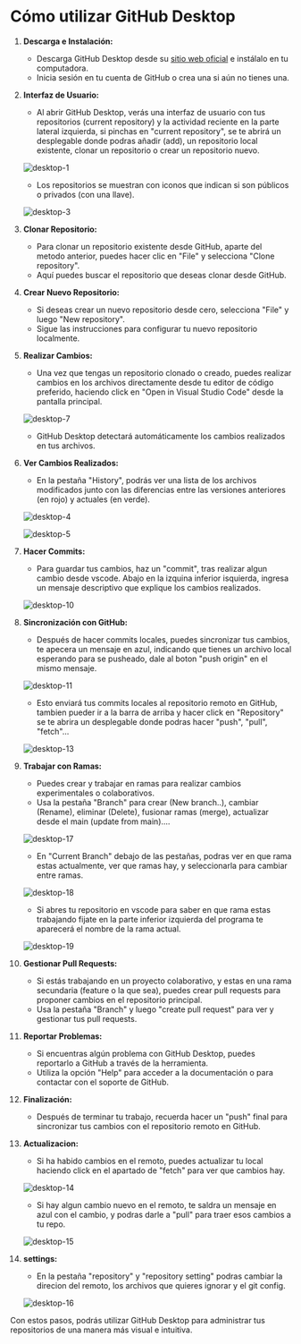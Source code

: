 # Cómo utilizar GitHub Desktop

1. **Descarga e Instalación:**
   - Descarga GitHub Desktop desde su [sitio web oficial](https://desktop.github.com/) e instálalo en tu computadora.
   - Inicia sesión en tu cuenta de GitHub o crea una si aún no tienes una.

2. **Interfaz de Usuario:**
   - Al abrir GitHub Desktop, verás una interfaz de usuario con tus repositorios (current repository) y la actividad reciente en la parte lateral izquierda, si pinchas en "current repository", se te abrirá un desplegable donde podras añadir (add), un repositorio local existente, clonar un repositorio o crear un repositorio nuevo.

    ![desktop-1](https://github.com/Trufoplus/30-dias-git-github/blob/main/Progreso/img/github_desktop-1.png)

   - Los repositorios se muestran con iconos que indican si son públicos o privados (con una llave).

    ![desktop-3](https://github.com/Trufoplus/30-dias-git-github/blob/main/Progreso/img/github_desktop-3.png)

3. **Clonar Repositorio:**
   - Para clonar un repositorio existente desde GitHub, aparte del metodo anterior, puedes hacer clic en "File" y selecciona "Clone repository".
   - Aquí puedes buscar el repositorio que deseas clonar desde GitHub.

4. **Crear Nuevo Repositorio:**
   - Si deseas crear un nuevo repositorio desde cero, selecciona "File" y luego "New repository".
   - Sigue las instrucciones para configurar tu nuevo repositorio localmente.

5. **Realizar Cambios:**
   - Una vez que tengas un repositorio clonado o creado, puedes realizar cambios en los archivos directamente desde tu editor de código preferido, haciendo click en "Open in Visual Studio Code" desde la pantalla principal.

    ![desktop-7](https://github.com/Trufoplus/30-dias-git-github/blob/main/Progreso/img/github_desktop-7.png)

   - GitHub Desktop detectará automáticamente los cambios realizados en tus archivos.

6. **Ver Cambios Realizados:**
   - En la pestaña "History", podrás ver una lista de los archivos modificados junto con las diferencias entre las versiones anteriores (en rojo) y actuales (en verde).

   ![desktop-4](https://github.com/Trufoplus/30-dias-git-github/blob/main/Progreso/img/github_desktop-4.png)

   ![desktop-5](https://github.com/Trufoplus/30-dias-git-github/blob/main/Progreso/img/github_desktop-5.png)

7. **Hacer Commits:**
   - Para guardar tus cambios, haz un "commit", tras realizar algun cambio desde vscode. Abajo en la izquina inferior isquierda, ingresa un mensaje descriptivo que explique los cambios realizados.

    ![desktop-10](https://github.com/Trufoplus/30-dias-git-github/blob/main/Progreso/img/github_desktop-10.png)

8. **Sincronización con GitHub:**
   - Después de hacer commits locales, puedes sincronizar tus cambios, te apecera un mensaje en azul, indicando que tienes un archivo local esperando para se pusheado, dale al boton "push origin" en el mismo mensaje.

    ![desktop-11](https://github.com/Trufoplus/30-dias-git-github/blob/main/Progreso/img/github_desktop-11.png)

   - Esto enviará tus commits locales al repositorio remoto en GitHub, tambien pueder ir a la barra de arriba y hacer click en "Repository" se te abrira un desplegable donde podras hacer "push", "pull", "fetch"...

    ![desktop-13](https://github.com/Trufoplus/30-dias-git-github/blob/main/Progreso/img/github_desktop-13.png)

9. **Trabajar con Ramas:**
   - Puedes crear y trabajar en ramas para realizar cambios experimentales o colaborativos.
   - Usa la pestaña "Branch" para crear (New branch..), cambiar (Rename), eliminar (Delete), fusionar ramas (merge), actualizar desde el main (update from main)....

    ![desktop-17](https://github.com/Trufoplus/30-dias-git-github/blob/main/Progreso/img/github_desktop-17.png)

    - En "Current Branch" debajo de las pestañas, podras ver en que rama estas actualmente, ver que ramas hay, y seleccionarla para cambiar entre ramas.

    ![desktop-18](https://github.com/Trufoplus/30-dias-git-github/blob/main/Progreso/img/github_desktop-18.png)

    - Si abres tu repositorio en vscode para saber en que rama estas trabajando fijate en la parte inferior izquierda del programa te aparecerá el nombre de la rama actual.

    ![desktop-19](https://github.com/Trufoplus/30-dias-git-github/blob/main/Progreso/img/github_desktop-19.png)

10. **Gestionar Pull Requests:**
    - Si estás trabajando en un proyecto colaborativo, y estas en una rama secundaria (feature o la que sea), puedes crear pull requests para proponer cambios en el repositorio principal.
    - Usa la pestaña "Branch" y luego "create pull request" para ver y gestionar tus pull requests.

11. **Reportar Problemas:**
    - Si encuentras algún problema con GitHub Desktop, puedes reportarlo a GitHub a través de la herramienta.
    - Utiliza la opción "Help" para acceder a la documentación o para contactar con el soporte de GitHub.

12. **Finalización:**
    - Después de terminar tu trabajo, recuerda hacer un "push" final para sincronizar tus cambios con el repositorio remoto en GitHub.

13. **Actualizacion:**
    - Si ha habido cambios en el remoto, puedes actualizar tu local haciendo click en el apartado de "fetch" para ver que cambios hay.

    ![desktop-14](https://github.com/Trufoplus/30-dias-git-github/blob/main/Progreso/img/github_desktop-14.png)

    - Si hay algun cambio nuevo en el remoto, te saldra un mensaje en azul con el cambio, y podras darle a "pull" para traer esos cambios a tu repo.

    ![desktop-15](https://github.com/Trufoplus/30-dias-git-github/blob/main/Progreso/img/github_desktop-15.png)

14. **settings:**
    - En la pestaña "repository" y "repository setting" podras cambiar la direcion del remoto, los archivos que quieres ignorar y el git config.

    ![desktop-16](https://github.com/Trufoplus/30-dias-git-github/blob/main/Progreso/img/github_desktop-16.png)

Con estos pasos, podrás utilizar GitHub Desktop para administrar tus repositorios de una manera más visual e intuitiva.
